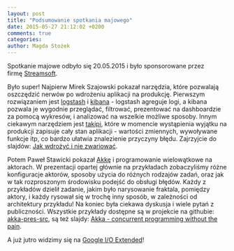 ```yaml
---
layout: post
title: "Podsumowanie spotkania majowego"
date: 2015-05-27 21:12:02 +0200
comments: true
categories: 
author: Magda Stożek
---
```

Spotkanie majowe odbyło się 20.05.2015 i było sponsorowane przez firmę <a href="http://streamsoft.pl/" target="_blank">Streamsoft</a>.

Było super! Najpierw Mirek Szajowski pokazał narzędzia, które pozwalają oszczędzić nerwów po wdrożeniu aplikacji na produkcję. Pierwszym rozwiązaniem jest <a href="https://www.elastic.co/products/logstash" target="_blank">logstash</a> i <a href="https://www.elastic.co/products/kibana" target="_blank">kibana</a> - logstash agreguje logi, a kibana pozwala je wygodnie przeglądać, filtrować, prezentować na dashboardzie za pomocą wykresów, i analizować na wszelkie możliwe sposoby. Innym ciekawym narzędziem jest <a href="https://www.takipi.com/" target="_blank">takipi</a>, które w momencie wystąpienia wyjątku na produkcji zapisuje cały stan aplikacji - wartości zmiennych, wywoływane funkcje itp, co bardzo ułatwia znalezienie przyczyny błędu. Zajrzyjcie do slajdów: <a href="/files/wdrozenia.pdf" target="_blank">Jak wdrożyć i nie zwariować</a>.

<!-- more -->

Potem Paweł Stawicki pokazał <a href="http://akka.io/" target="_blank">Akkę</a> i programowanie wielowątkowe na aktorach. W prezentacji opartej głównie na przykładach zobaczyliśmy różne konfiguracje aktorów, sposoby użycia do różnych rodzajów zadań, oraz jak w tak rozproszonym środowisku podejść do obsługi błędów. Każdy z przykładów dzielił zadanie, jakim było narysowanie fraktala, pomiędzy aktory, i każdy rysował się w trochę inny sposób, w zależności od architektury przykładu! Na koniec była ciekawa dyskusja i wiele pytań z publiczności. Wszystkie przykłady dostępne są w projekcie na githubie: <a href="https://github.com/zielona-gora-jug/akka-pres-src" target="_blank">akka-pres-src</a>, są też slajdy: <a href="amorfis.github.io/akka-pres/" target="_blank">Akka - concurrent programming without the pain</a>.

A już jutro widzimy się na <a href="https://plus.google.com/events/c8q71vfv6ntr4llg0hqkl9m3i9g" target="_blank">Google I/O Extended</a>!
